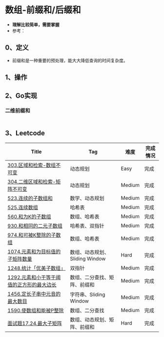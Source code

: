 # 数组-前缀和/后缀和

- **理解比较简单，需要掌握**
- 参考：

## 0、定义

- 前缀和是一种重要的预处理，能大大降低查询的时间复杂度。

## 1、操作

## 2、Go实现

### 二维前缀和

```go
```



## 3、Leetcode 

| Title                                                        | Tag                            | 难度   | 完成情况 |
| ------------------------------------------------------------ | ------------------------------ | ------ | -------- |
| [303.区域和检索-数组不可变](https://leetcode-cn.com/problems/range-sum-query-immutable/) | 动态规划                       | Easy   | 完成     |
| [304.二维区域和检索-矩阵不可变](https://leetcode-cn.com/problems/range-sum-query-2d-immutable/) | 动态规划                       | Medium | 完成     |
| [523.连续的子数组和](https://leetcode-cn.com/problems/continuous-subarray-sum/) | 数学、动态规划                 | Medium | 完成     |
| [525.连续数组](https://leetcode-cn.com/problems/contiguous-array/) | 哈希表                         | Medium | 完成     |
| [560.和为K的子数组](https://leetcode-cn.com/problems/subarray-sum-equals-k/) | 数组、哈希表                   | Medium | 完成     |
| [930.和相同的二元子数组](https://leetcode-cn.com/problems/binary-subarrays-with-sum/) | 哈希表、双指针                 | Medium | 完成     |
| [974.和可被K整除的子数组](https://leetcode-cn.com/problems/subarray-sums-divisible-by-k/) | 数组、哈希表                   | Medium | 完成     |
| [1074.元素和为目标值的子矩阵数量](https://leetcode-cn.com/problems/number-of-submatrices-that-sum-to-target/) | 数组、动态规划、Sliding Window | Hard   | 完成     |
| [1248.统计「优美子数组」](https://leetcode-cn.com/problems/count-number-of-nice-subarrays/) | 双指针                         | Medium | 完成     |
| [1292.元素和小于等于阈值的正方形的最大边长](https://leetcode-cn.com/problems/maximum-side-length-of-a-square-with-sum-less-than-or-equal-to-threshold/) | 数组、二分查找、矩阵、前缀和   | Medium | 完成     |
| [1456.定长子串中元音的最大数目](https://leetcode-cn.com/problems/maximum-number-of-vowels-in-a-substring-of-given-length/) | 字符串、Sliding Window         | Medium | 完成     |
| [1590.使数组和能被P整除](https://leetcode-cn.com/problems/make-sum-divisible-by-p/) | 数组、二分查找                 | Medium | 完成     |
| [面试题17.24.最大子矩阵](https://leetcode-cn.com/problems/max-submatrix-lcci/) | 数组、动态规划、矩阵、前缀和   | Hard   | 完成     |